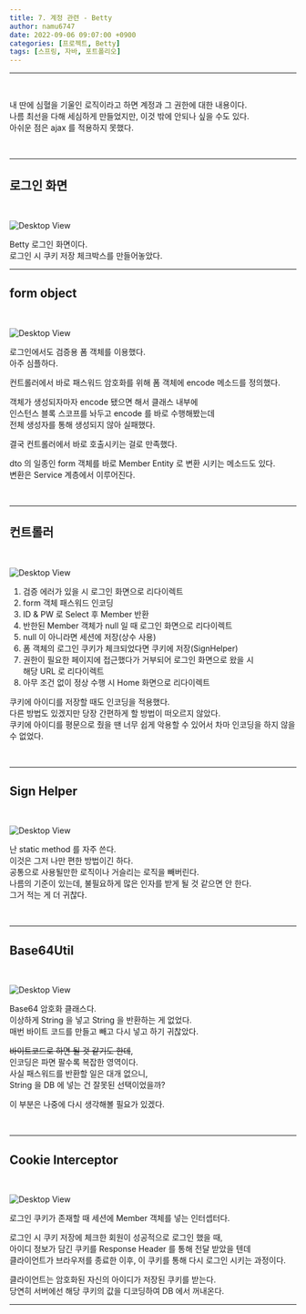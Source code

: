 ```yaml
---
title: 7. 계정 관련 - Betty
author: namu6747
date: 2022-09-06 09:07:00 +0900
categories: [프로젝트, Betty]
tags: [스프링, 자바, 포트폴리오]
---
```


<hr/>
<br/>

내 딴에 심혈을 기울인 로직이라고 하면 계정과 그 권한에 대한 내용이다.  
나름 최선을 다해 세심하게 만들었지만, 이것 밖에 안되나 싶을 수도 있다.  
아쉬운 점은 ajax 를 적용하지 못했다.  

<br/>
<hr/>

## 로그인 화면
<br/>

<!-- view  -->
![Desktop View](/assets/img/betty/sign/signinview.png)

Betty 로그인 화면이다.  
로그인 시 쿠키 저장 체크박스를 만들어놓았다.  

<hr/>

## form object
<br/>

<!-- sign in form -->
![Desktop View](/assets/img/betty/sign/signinform.png)

로그인에서도 검증용 폼 객체를 이용했다.  
아주 심플하다.  

컨트롤러에서 바로 패스워드 암호화를 위해 폼 객체에 encode 메소드를 정의했다.  

객체가 생성되자마자 encode 됐으면 해서 클래스 내부에  
인스턴스 블록 스코프를 놔두고 encode 를 바로 수행해봤는데  
전체 생성자를 통해 생성되지 않아 실패했다.  

결국 컨트롤러에서 바로 호출시키는 걸로 만족했다.  

dto 의 일종인 form 객체를 바로 Member Entity 로 변환 시키는 메소드도 있다.  
변환은 Service 계층에서 이루어진다.  

<br/>
<hr/>


## 컨트롤러
<br/>

<!-- sign in -->
![Desktop View](/assets/img/betty/sign/signin.png)

1. 검증 에러가 있을 시 로그인 화면으로 리다이렉트
2. form 객체 패스워드 인코딩
3. ID & PW 로 Select 후 Member 반환
4. 반한된 Member 객체가 null 일 때 로그인 화면으로 리다이렉트
5. null 이 아니라면 세션에 저장(상수 사용)
6. 폼 객체의 로그인 쿠키가 체크되었다면 쿠키에 저장(SignHelper)
7. 권한이 필요한 페이지에 접근했다가 거부되어 로그인 화면으로 왔을 시   
 해당 URL 로 리다이렉트
8. 아무 조건 없이 정상 수행 시 Home 화면으로 리다이렉트

쿠키에 아이디를 저장할 때도 인코딩을 적용했다.  
다른 방법도 있겠지만 당장 간편하게 할 방법이 떠오르지 않았다.  
쿠키에 아이디를 평문으로 줬을 땐 너무 쉽게 악용할 수 있어서 
차마 인코딩을 하지 않을 수 없었다.  

<br/>
<hr/>

## Sign Helper
<br/>

<!-- sign helper -->
![Desktop View](/assets/img/betty/sign/signhelper.png)

난 static method 를 자주 쓴다.  
이것은 그저 나만 편한 방법이긴 하다.  
공통으로 사용될만한 로직이나 거슬리는 로직을 빼버린다.  
나름의 기준이 있는데, 불필요하게 많은 인자를 받게 될 것 같으면 안 한다.  
그거 적는 게 더 귀찮다.  

<br/>
<hr/>

## Base64Util
<br/>

<!-- base64 -->
![Desktop View](/assets/img/betty/sign/base64.png)

Base64 암호화 클래스다.  
이상하게 String 을 넣고 String 을 반환하는 게 없었다.  
매번 바이트 코드를 만들고 빼고 다시 넣고 하기 귀찮았다.  

~~바이트코드로 하면 될 것 같기도 한데~~,  
인코딩은 파면 팔수록 복잡한 영역이다.  
사실 패스워드를 반환할 일은 대개 없으니,  
String 을 DB 에 넣는 건 잘못된 선택이었을까?  

이 부분은 나중에 다시 생각해볼 필요가 있겠다.  

<br/>
<hr/>

## Cookie Interceptor
<br/>

<!-- cookie interceptor -->
![Desktop View](/assets/img/betty/sign/ci.png)

로그인 쿠키가 존재할 때 세션에 Member 객체를 넣는 인터셉터다.  

로그인 시 쿠키 저장에 체크한 회원이 성공적으로 로그인 했을 때,  
아이디 정보가 담긴 쿠키를 Response Header 를 통해 전달 받았을 텐데  
클라이언트가 브라우저를 종료한 이후, 이 쿠키를 통해 다시 로그인 시키는 과정이다.

클라이언트는 암호화된 자신의 아이디가 저장된 쿠키를 받는다.  
당연히 서버에선 해당 쿠키의 값을 디코딩하여 DB 에서 꺼내온다.  

<hr/>
